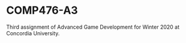 # COMP476-A3
Third assignment of Advanced Game Development for Winter 2020 at Concordia University.
